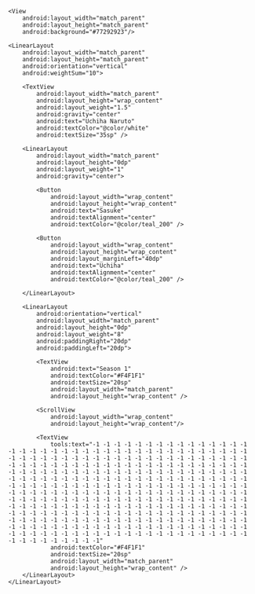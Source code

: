 <?xml version="1.0" encoding="utf-8"?>
<FrameLayout
    xmlns:android="http://schemas.android.com/apk/res/android"
    xmlns:tools="http://schemas.android.com/tools"
    android:layout_width="match_parent"
    android:layout_height="match_parent"
    android:background="@drawable/wibu01"
    tools:context=".MainActivity">


    <View
        android:layout_width="match_parent"
        android:layout_height="match_parent"
        android:background="#77292923"/>

    <LinearLayout
        android:layout_width="match_parent"
        android:layout_height="match_parent"
        android:orientation="vertical"
        android:weightSum="10">

        <TextView
            android:layout_width="match_parent"
            android:layout_height="wrap_content"
            android:layout_weight="1.5"
            android:gravity="center"
            android:text="Uchiha Naruto"
            android:textColor="@color/white"
            android:textSize="35sp" />

        <LinearLayout
            android:layout_width="match_parent"
            android:layout_height="0dp"
            android:layout_weight="1"
            android:gravity="center">

            <Button
                android:layout_width="wrap_content"
                android:layout_height="wrap_content"
                android:text="Sasuke"
                android:textAlignment="center"
                android:textColor="@color/teal_200" />

            <Button
                android:layout_width="wrap_content"
                android:layout_height="wrap_content"
                android:layout_marginLeft="40dp"
                android:text="Uchiha"
                android:textAlignment="center"
                android:textColor="@color/teal_200" />

        </LinearLayout>

        <LinearLayout
            android:orientation="vertical"
            android:layout_width="match_parent"
            android:layout_height="0dp"
            android:layout_weight="8"
            android:paddingRight="20dp"
            android:paddingLeft="20dp">

            <TextView
                android:text="Season 1"
                android:textColor="#F4F1F1"
                android:textSize="20sp"
                android:layout_width="match_parent"
                android:layout_height="wrap_content" />

            <ScrollView
                android:layout_width="wrap_content"
                android:layout_height="wrap_content"/>

            <TextView
                tools:text="-1 -1 -1 -1 -1 -1 -1 -1 -1 -1 -1 -1 -1 -1 -1 -1 -1 -1 -1 -1 -1 -1 -1 -1 -1 -1 -1 -1 -1 -1 -1 -1 -1 -1 -1 -1 -1 -1 -1 -1 -1 -1 -1 -1 -1 -1 -1 -1 -1 -1 -1 -1 -1 -1 -1 -1 -1 -1 -1 -1 -1 -1 -1 -1 -1 -1 -1 -1 -1 -1 -1 -1 -1 -1 -1 -1 -1 -1 -1 -1 -1 -1 -1 -1 -1 -1 -1 -1 -1 -1 -1 -1 -1 -1 -1 -1 -1 -1 -1 -1 -1 -1 -1 -1 -1 -1 -1 -1 -1 -1 -1 -1 -1 -1 -1 -1 -1 -1 -1 -1 -1 -1 -1 -1 -1 -1 -1 -1 -1 -1 -1 -1 -1 -1 -1 -1 -1 -1 -1 -1 -1 -1 -1 -1 -1 -1 -1 -1 -1 -1 -1 -1 -1 -1 -1 -1 -1 -1 -1 -1 -1 -1 -1 -1 -1 -1 -1 -1 -1 -1 -1 -1 -1 -1 -1 -1 -1 -1 -1 -1 -1 -1 -1 -1 -1 -1 -1 -1 -1 -1 -1 -1 -1 -1 -1 -1 -1 -1 -1 -1 -1 -1 -1 -1 -1 -1 -1 -1 -1 -1 -1 -1 -1 -1 -1 -1 -1 -1 -1 -1 -1 -1 -1 -1 -1 -1 -1 -1 -1 -1 -1 -1 -1 -1 -1 -1 -1 -1 -1 -1 -1 -1 -1 -1 -1 -1 -1 -1 -1 -1 -1 -1 -1 -1 -1 -1 -1 -1 -1 -1 -1 -1 -1 -1 -1 -1 -1 -1 -1 -1 -1 -1 -1 -1 -1 -1 -1 -1 -1 -1 -1 -1 -1 -1 -1 -1 -1 -1 -1 -1 -1 -1 -1 -1 -1 -1 -1 -1 -1 -1 -1 -1 -1 -1 -1 -1 -1 -1 -1 -1 -1 -1 -1 -1 -1 -1 -1 -1 -1 -1 -1 -1 -1"
                android:textColor="#F4F1F1"
                android:textSize="20sp"
                android:layout_width="match_parent"
                android:layout_height="wrap_content" />
        </LinearLayout>
    </LinearLayout>
</FrameLayout>


